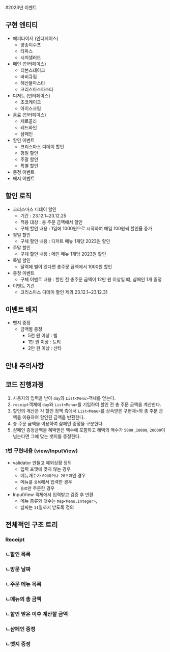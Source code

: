 #2023년 이벤트
## 구현 엔티티
* 에피타이저 (인터페이스)
  * 양송이수프
  * 타파스
  * 시저샐러드
* 메인 (인터페이스)
  * 티본스테이크
  * 바비큐립
  * 해산물파스타
  * 크리스마스파스타
* 디저트 (인터페이스)
  * 초코케이크 
  * 아이스크림
* 음료 (인터페이스)
  * 제로콜라
  * 레드와인
  * 샴페인
* 할인 이벤트
  * 크리스마스 디데이 할인
  * 평일 할인
  * 주말 할인
  * 특별 할인
* 증정 이벤트
* 배지 이벤트

## 할인 로직
* 크리스마스 디데이 할인
  * 기간 : 23.12.1~23.12.25
  * 적용 대상 : 총 주문 금액에서 할인
  * 구체 할인 내용 : 1일에 1000원으로 시작하여 매일 100원씩 할인율 증가
* 평일 할인
  * 구체 할인 내용 : 디저트 메뉴 1개당 2023원 할인
* 주말 할인
  * 구체 할인 내용 : 메인 메뉴 1개당 2023원 할인
* 특별 할인
  * 달력에 별이 있다면 총주문 금액에서 1000원 할인
* 증정 이벤트
  * 구체 이벤트 내용 : 할인 전 총주문 금액이 12만 원 이상일 떄, 샴페인 1개 증정
* 이벤트 기간
  * 크리스마스 디데이 할인 제외 23.12.1~23.12.31

## 이벤트 배지
* 뱃지 증정
  * 금액별 증정
    * 5천 원 이상 : 별
    * 1만 원 이상 : 트리
    * 2만 원 이상 : 산타
## 안내 주의사항

## 코드 진행과정
1. 사용자의 입력을 받아 `day`와 `List<Menu>`객체를 얻는다.
2. `receipt`객체에 `day`와 `List<Menu>`를 기입하여 할인 전 총 주문 금액을 계산한다.
3. 할인의 계산은 각 할인 정책 측에서 `List<Menu>`를 상속받은 구현체>와 총 주문 금액을 이용하여 할인된 금액을 반환한다.
4. 총 주문 금액을 이용하여 샴페인 증정을 구분한다.
5. 샴페인 증정금액을 혜택받은 액수에 포함하고 혜택의 액수가 `5000` ,`10000`, `20000`이 넘는다면 그에 맞는 뱃지를 증정한다.

### 1번 구현내용 (view/InputView)
* validator 만들고 예외상황 정의
  * 입력 포맷에 맞지 않는 경우
  * 메뉴개수가 `0이하거나 20초과`인 경우
  * 메뉴를 `중복`해서 입력한 경우
  * `음료`만 주문한 경우
* InputView 객체에서 입력받고 검증 후 반환
  * 메뉴 종류와 갯수는 `Map<Menu,Integer>`,
  * 날짜는 `31`일까지 받도록 정의

## 전체적인 구조 트리
### Receipt
### ㄴ할인 목록
### ㄴ방문 날짜
### ㄴ주문 메뉴 목록
### ㄴ메뉴의 총 금액
### ㄴ할인 받은 이후 계산할 금액
### ㄴ샴페인 증정
### ㄴ뱃지 증정